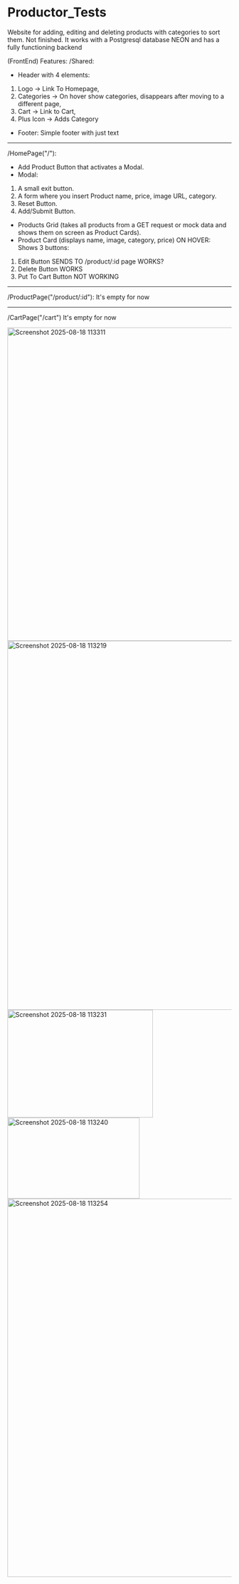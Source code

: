 # Productor_Tests

Website for adding, editing and deleting products with categories to sort them. Not finished. It works with a Postgresql database NEON and has a fully functioning backend

(FrontEnd)
Features:
/Shared:
- Header with 4 elements: 
1. Logo -> Link To Homepage,
2. Categories -> On hover show categories, disappears after moving to a different page,
3. Cart -> Link to Cart,
4. Plus Icon -> Adds Category

- Footer:
Simple footer with just text
------------------------------------------
/HomePage("/"):
- Add Product Button that activates a Modal.
- Modal:
1. A small exit button.
2. A form where you insert Product name, price, image URL, category.
3. Reset Button.
4. Add/Submit Button.

- Products Grid (takes all products from a GET request or mock data and shows them on screen as Product Cards).
- Product Card (displays name, image, category, price) ON HOVER: Shows 3 buttons:
1. Edit Button SENDS TO /product/:id page WORKS?
2. Delete Button WORKS
3. Put To Cart Button NOT WORKING
------------------------------------------
/ProductPage("/product/:id"):
It's empty for now

------------------------------------------
/CartPage("/cart")
It's empty for now

<img width="1681" height="704" alt="Screenshot 2025-08-18 113311" src="https://github.com/user-attachments/assets/e63b1471-8542-41ab-a84a-5d89eb9ab770" />
<img width="1867" height="829" alt="Screenshot 2025-08-18 113219" src="https://github.com/user-attachments/assets/056a7c22-a004-4609-b4c5-a8b32351e2c3" />
<img width="327" height="242" alt="Screenshot 2025-08-18 113231" src="https://github.com/user-attachments/assets/10bcadab-ad3f-40b5-8bd4-0bae3ddfd4b7" />
<img width="297" height="182" alt="Screenshot 2025-08-18 113240" src="https://github.com/user-attachments/assets/84f7c1d2-fdad-4a5e-b7a0-9eb4411988c7" />
<img width="1891" height="850" alt="Screenshot 2025-08-18 113254" src="https://github.com/user-attachments/assets/252ab1ba-7c1f-4678-b426-8e43763fd6d8" />

